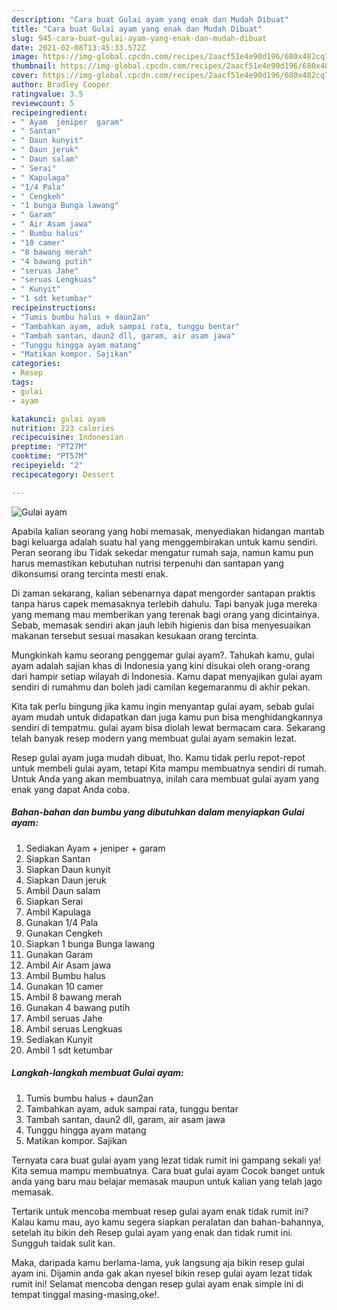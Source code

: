 ```yaml
---
description: "Cara buat Gulai ayam yang enak dan Mudah Dibuat"
title: "Cara buat Gulai ayam yang enak dan Mudah Dibuat"
slug: 945-cara-buat-gulai-ayam-yang-enak-dan-mudah-dibuat
date: 2021-02-08T13:45:33.572Z
image: https://img-global.cpcdn.com/recipes/2aacf51e4e90d196/680x482cq70/gulai-ayam-foto-resep-utama.jpg
thumbnail: https://img-global.cpcdn.com/recipes/2aacf51e4e90d196/680x482cq70/gulai-ayam-foto-resep-utama.jpg
cover: https://img-global.cpcdn.com/recipes/2aacf51e4e90d196/680x482cq70/gulai-ayam-foto-resep-utama.jpg
author: Bradley Cooper
ratingvalue: 3.5
reviewcount: 5
recipeingredient:
- " Ayam  jeniper  garam"
- " Santan"
- " Daun kunyit"
- " Daun jeruk"
- " Daun salam"
- " Serai"
- " Kapulaga"
- "1/4 Pala"
- " Cengkeh"
- "1 bunga Bunga lawang"
- " Garam"
- " Air Asam jawa"
- " Bumbu halus"
- "10 camer"
- "8 bawang merah"
- "4 bawang putih"
- "seruas Jahe"
- "seruas Lengkuas"
- " Kunyit"
- "1 sdt ketumbar"
recipeinstructions:
- "Tumis bumbu halus + daun2an"
- "Tambahkan ayam, aduk sampai rata, tunggu bentar"
- "Tambah santan, daun2 dll, garam, air asam jawa"
- "Tunggu hingga ayam matang"
- "Matikan kompor. Sajikan"
categories:
- Resep
tags:
- gulai
- ayam

katakunci: gulai ayam 
nutrition: 223 calories
recipecuisine: Indonesian
preptime: "PT27M"
cooktime: "PT57M"
recipeyield: "2"
recipecategory: Dessert

---
```



![Gulai ayam](https://img-global.cpcdn.com/recipes/2aacf51e4e90d196/680x482cq70/gulai-ayam-foto-resep-utama.jpg)

Apabila kalian seorang yang hobi memasak, menyediakan hidangan mantab bagi keluarga adalah suatu hal yang menggembirakan untuk kamu sendiri. Peran seorang ibu Tidak sekedar mengatur rumah saja, namun kamu pun harus memastikan kebutuhan nutrisi terpenuhi dan santapan yang dikonsumsi orang tercinta mesti enak.

Di zaman  sekarang, kalian sebenarnya dapat mengorder santapan praktis tanpa harus capek memasaknya terlebih dahulu. Tapi banyak juga mereka yang memang mau memberikan yang terenak bagi orang yang dicintainya. Sebab, memasak sendiri akan jauh lebih higienis dan bisa menyesuaikan makanan tersebut sesuai masakan kesukaan orang tercinta. 



Mungkinkah kamu seorang penggemar gulai ayam?. Tahukah kamu, gulai ayam adalah sajian khas di Indonesia yang kini disukai oleh orang-orang dari hampir setiap wilayah di Indonesia. Kamu dapat menyajikan gulai ayam sendiri di rumahmu dan boleh jadi camilan kegemaranmu di akhir pekan.

Kita tak perlu bingung jika kamu ingin menyantap gulai ayam, sebab gulai ayam mudah untuk didapatkan dan juga kamu pun bisa menghidangkannya sendiri di tempatmu. gulai ayam bisa diolah lewat bermacam cara. Sekarang telah banyak resep modern yang membuat gulai ayam semakin lezat.

Resep gulai ayam juga mudah dibuat, lho. Kamu tidak perlu repot-repot untuk membeli gulai ayam, tetapi Kita mampu membuatnya sendiri di rumah. Untuk Anda yang akan membuatnya, inilah cara membuat gulai ayam yang enak yang dapat Anda coba.

<!--inarticleads1-->

##### Bahan-bahan dan bumbu yang dibutuhkan dalam menyiapkan Gulai ayam:

1. Sediakan  Ayam + jeniper + garam
1. Siapkan  Santan
1. Siapkan  Daun kunyit
1. Siapkan  Daun jeruk
1. Ambil  Daun salam
1. Siapkan  Serai
1. Ambil  Kapulaga
1. Gunakan 1/4 Pala
1. Gunakan  Cengkeh
1. Siapkan 1 bunga Bunga lawang
1. Gunakan  Garam
1. Ambil  Air Asam jawa
1. Ambil  Bumbu halus
1. Gunakan 10 camer
1. Ambil 8 bawang merah
1. Gunakan 4 bawang putih
1. Ambil seruas Jahe
1. Ambil seruas Lengkuas
1. Sediakan  Kunyit
1. Ambil 1 sdt ketumbar




<!--inarticleads2-->

##### Langkah-langkah membuat Gulai ayam:

1. Tumis bumbu halus + daun2an
1. Tambahkan ayam, aduk sampai rata, tunggu bentar
1. Tambah santan, daun2 dll, garam, air asam jawa
1. Tunggu hingga ayam matang
1. Matikan kompor. Sajikan




Ternyata cara buat gulai ayam yang lezat tidak rumit ini gampang sekali ya! Kita semua mampu membuatnya. Cara buat gulai ayam Cocok banget untuk anda yang baru mau belajar memasak maupun untuk kalian yang telah jago memasak.

Tertarik untuk mencoba membuat resep gulai ayam enak tidak rumit ini? Kalau kamu mau, ayo kamu segera siapkan peralatan dan bahan-bahannya, setelah itu bikin deh Resep gulai ayam yang enak dan tidak rumit ini. Sungguh taidak sulit kan. 

Maka, daripada kamu berlama-lama, yuk langsung aja bikin resep gulai ayam ini. Dijamin anda gak akan nyesel bikin resep gulai ayam lezat tidak rumit ini! Selamat mencoba dengan resep gulai ayam enak simple ini di tempat tinggal masing-masing,oke!.

